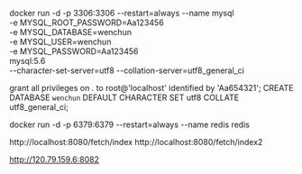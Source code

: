 docker run -d  -p 3306:3306 --restart=always --name mysql \
-e MYSQL_ROOT_PASSWORD=Aa123456 \
-e MYSQL_DATABASE=wenchun \
-e MYSQL_USER=wenchun \
-e MYSQL_PASSWORD=Aa123456 \
mysql:5.6 \
--character-set-server=utf8 --collation-server=utf8_general_ci

grant all privileges on *.* to root@'localhost' identified by 'Aa654321';
CREATE DATABASE `wenchun` DEFAULT CHARACTER SET utf8 COLLATE utf8_general_ci; 

docker run -d -p 6379:6379 --restart=always --name redis redis

http://localhost:8080/fetch/index
http://localhost:8080/fetch/index2

http://120.79.159.6:8082